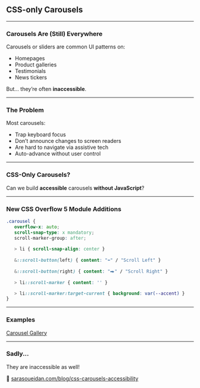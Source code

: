 ## CSS-only Carousels

---

### Carousels Are (Still) Everywhere

Carousels or sliders are common UI patterns on:

- Homepages
- Product galleries
- Testimonials
- News tickers

But… they’re often **inaccessible**.

---

### The Problem

Most carousels:

- Trap keyboard focus
- Don’t announce changes to screen readers
- Are hard to navigate via assistive tech
- Auto-advance without user control

---

### CSS-Only Carousels?

Can we build **accessible** carousels **without JavaScript**?

---

### New CSS Overflow 5 Module Additions

```css
.carousel {
   overflow-x: auto;
   scroll-snap-type: x mandatory;
   scroll-marker-group: after;
   
   > li { scroll-snap-align: center }
   
   &::scroll-button(left) { content: "⬅" / "Scroll Left" }
   
   &::scroll-button(right) { content: "⮕" / "Scroll Right" }
   
   > li::scroll-marker { content: '' }

   > li::scroll-marker:target-current { background: var(--accent) }
}
```

---

### Examples

[Carousel Gallery](https://chrome.dev/carousel/)

---

### Sadly...

They are inaccessible as well!

📝 [sarasoueidan.com/blog/css-carousels-accessibility](https://www.sarasoueidan.com/blog/css-carousels-accessibility/)
